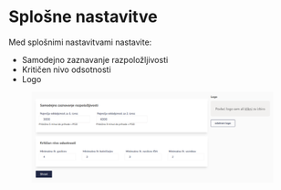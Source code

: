 # Splošne nastavitve

Med splošnimi nastavitvami nastavite:

* Samodejno zaznavanje razpoložljivosti
* Kritičen nivo odsotnosti
* Logo

<figure><img src="../.gitbook/assets/image.png" alt=""><figcaption></figcaption></figure>
